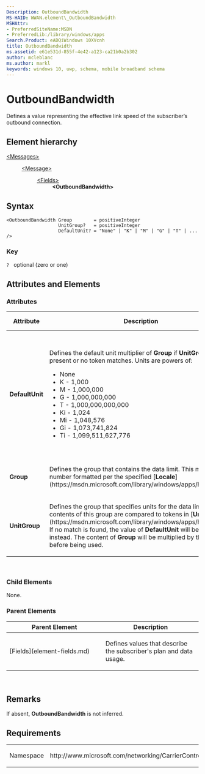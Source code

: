 ```yaml
---
Description: OutboundBandwidth
MS-HAID: WWAN.element\_OutboundBandwidth
MSHAttr:
- PreferredSiteName:MSDN
- PreferredLib:/library/windows/apps
Search.Product: eADQiWindows 10XVcnh
title: OutboundBandwidth
ms.assetid: e61e531d-855f-4e42-a123-ca21b0a2b302
author: mcleblanc
ms.author: markl
keywords: windows 10, uwp, schema, mobile broadband schema
---
```


# OutboundBandwidth


Defines a value representing the effective link speed of the subscriber’s outbound connection.

## Element hierarchy

<dl>
<dt><a href="element-messages.md">&lt;Messages&gt;</a></dt>
<dd>
<dl>
<dt><a href="element-message.md">&lt;Message&gt;</a></dt>
<dd>
<dl>
<dt><a href="element-fields.md">&lt;Fields&gt;</a></dt>
<dd><b>&lt;OutboundBandwidth&gt;</b></dd>
</dl>
</dd>
</dl>
</dd>
</dl>

## Syntax

``` syntax
<OutboundBandwidth Group        = positiveInteger
                   UnitGroup?   = positiveInteger
                   DefaultUnit? = "None" | "K" | "M" | "G" | "T" | ... />
```

### Key

`?`   optional (zero or one)

## Attributes and Elements


### Attributes

<table>
<colgroup>
<col width="20%" />
<col width="20%" />
<col width="20%" />
<col width="20%" />
<col width="20%" />
</colgroup>
<thead>
<tr class="header">
<th>Attribute</th>
<th>Description</th>
<th>Data type</th>
<th>Required</th>
<th>Default value</th>
</tr>
</thead>
<tbody>
<tr class="odd">
<td><strong>DefaultUnit</strong></td>
<td><p>Defines the default unit multiplier of <strong>Group</strong> if <strong>UnitGroup</strong> is not present or no token matches. Units are powers of:</p>
<ul>
<li>None</li>
<li>K - 1,000</li>
<li>M - 1,000,000</li>
<li>G - 1,000,000,000</li>
<li>T - 1,000,000,000,000</li>
<li>Ki - 1,024</li>
<li>Mi - 1,048,576</li>
<li>Gi - 1,073,741,824</li>
<li>Ti - 1,099,511,627,776</li>
</ul></td>
<td><p>This attribute can have one of the following values:</p>
<ul>
<li>None</li>
<li>K</li>
<li>M</li>
<li>G</li>
<li>T</li>
<li>Ki</li>
<li>Mi</li>
<li>Gi</li>
<li>Ti</li>
</ul></td>
<td>No</td>
<td></td>
</tr>
<tr class="even">
<td><strong>Group</strong></td>
<td><p>Defines the group that contains the data limit. This must be a number formatted per the specified [<strong>Locale</strong>](https://msdn.microsoft.com/library/windows/apps/hh868459).</p></td>
<td>positiveInteger</td>
<td>Yes</td>
<td></td>
</tr>
<tr class="odd">
<td><strong>UnitGroup</strong></td>
<td><p>Defines the group that specifies units for the data limit. The contents of this group are compared to tokens in [<strong>Units</strong>](https://msdn.microsoft.com/library/windows/apps/hh868476). If no match is found, the value of <strong>DefaultUnit</strong> will be used instead. The content of <strong>Group</strong> will be multiplied by this value before being used.</p></td>
<td>positiveInteger</td>
<td>No</td>
<td></td>
</tr>
</tbody>
</table>

 

### Child Elements

None.

### Parent Elements

<table>
<colgroup>
<col width="50%" />
<col width="50%" />
</colgroup>
<thead>
<tr class="header">
<th>Parent Element</th>
<th>Description</th>
</tr>
</thead>
<tbody>
<tr class="odd">
<td>[Fields](element-fields.md)</td>
<td><p>Defines values that describe the subscriber's plan and data usage.</p></td>
</tr>
</tbody>
</table>

 

## Remarks

If absent, **OutboundBandwidth** is not inferred.

## Requirements

<table>
<colgroup>
<col width="50%" />
<col width="50%" />
</colgroup>
<tbody>
<tr class="odd">
<td><p>Namespace</p></td>
<td><p>http://www.microsoft.com/networking/CarrierControl/WWAN/v1</p></td>
</tr>
</tbody>
</table>

 

 



